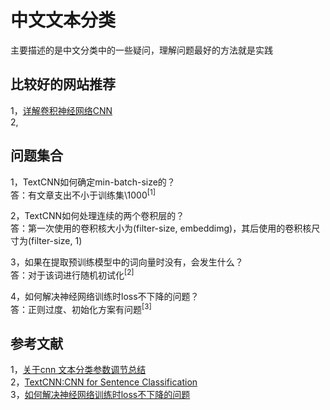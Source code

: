 # 中文文本分类
主要描述的是中文分类中的一些疑问，理解问题最好的方法就是实践
## 比较好的网站推荐
1，[详解卷积神经网络CNN](—详解卷积神经网络CNN)  
2,
## 问题集合
1，TextCNN如何确定min-batch-size的？  
答：有文章支出不小于训练集\1000<sup>[1]</sup>

2，TextCNN如何处理连续的两个卷积层的？    
答：第一次使用的卷积核大小为(filter-size, embeddimg)，其后使用的卷积核尺寸为(filter-size, 1)    

3，如果在提取预训练模型中的词向量时没有，会发生什么？  
答：对于该词进行随机初试化<sup>[2]</sup>

4，如何解决神经网络训练时loss不下降的问题？  
答：正则过度、初始化方案有问题<sup>[3]</sup>
## 参考文献
1，[关于cnn 文本分类参数调节总结](https://blog.csdn.net/qq_32023541/article/details/80984624)  
2，[TextCNN:CNN for Sentence Classification](https://zhuanlan.zhihu.com/p/78355881)  
3，[如何解决神经网络训练时loss不下降的问题](https://blog.ailemon.me/2019/02/26/solution-to-loss-doesnt-drop-in-nn-train/)